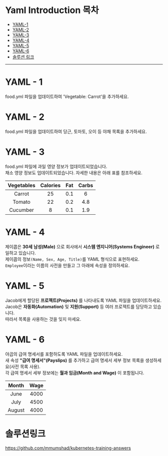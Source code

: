 # Yaml Introduction 목차
- [YAML-1](https://github.com/Song1610/CKA/blob/main/YAML_Introduction/food1.yml)
- [YAML-2](https://github.com/Song1610/CKA/blob/main/YAML_Introduction/food2.yml)
- [YAML-3](https://github.com/Song1610/CKA/blob/main/YAML_Introduction/food3.yml)
- [YAML-4](https://github.com/Song1610/CKA/blob/main/YAML_Introduction/employee1.yml)
- [YAML-5](https://github.com/Song1610/CKA/blob/main/YAML_Introduction/employee2.yml)
- [YAML-6](https://github.com/Song1610/CKA/blob/main/YAML_Introduction/employee3.yml)
- [솔루션 링크](#솔루션링크)
---

# YAML - 1
food.yml 파일을 업데이트하여 'Vegetable: Carrot'을 추가하세요.

# YAML - 2
food.yml 파일을 업데이트하여 당근, 토마토, 오이 등 야채 목록을 추가하세요.


# YAML - 3
food.yml 파일에 과일 영양 정보가 업데이트되었습니다. <br>
채소 영양 정보도 업데이트되었습니다. 자세한 내용은 아래 표를 참조하세요. <br>

|Vegetables|Calories|Fat|Carbs|
|:--:|:--:|:--:|:--:|
|Carrot|25|0.1|6|
|Tomato|22|0.2|4.8|
|Cucumber|8|0.1|1.9|


# YAML - 4
제이콥은 **30세** **남성(Male)** 으로 회사에서 **시스템 엔지니어(Systems Engineer)** 로 일하고 있습니다. <br>
제이콥의 정보`(Name, Sex, Age, Title)`를 YAML 형식으로 표현하세요. <br>
`Employee`이라는 이름의 사전을 만들고 그 아래에 속성을 정의하세요.



# YAML - 5
Jacob에게 할당된 **프로젝트(Projects)** 를 나타내도록 YAML 파일을 업데이트하세요. <br>
Jacob은 **자동화(Automation)** 및 **지원(Support)** 등 여러 프로젝트를 담당하고 있습니다. <br>
따라서 목록을 사용하는 것을 잊지 마세요.



# YAML - 6
야곱의 급여 명세서를 포함하도록 YAML 파일을 업데이트하세요. <br>
새 속성 **"급여 명세서"(Payslips)** 를 추가하고 급여 명세서 세부 정보 목록을 생성하세요(사전 목록 사용). <br>
각 급여 명세서 세부 정보에는 **월과 임금(Month and Wage)** 이 포함됩니다.

|Month|Wage|
|:--:|:--:|
|June|4000|
|July|4500|
|August|4000|



# 솔루션링크
https://github.com/mmumshad/kubernetes-training-answers
